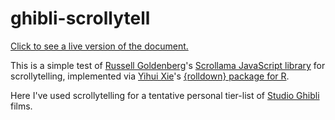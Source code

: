 
# ghibli-scrollytell

<!-- badges: start -->
<!-- badges: end -->

[Click to see a live version of the document.](https://www.matt-dray.github.io/ghibli-scrollytell)

This is a simple test of [Russell Goldenberg](https://twitter.com/codenberg)'s [Scrollama JavaScript library](https://github.com/russellgoldenberg/scrollama) for scrollytelling, implemented via [Yihui Xie](https://yihui.org/)'s [{rolldown} package for R](https://github.com/yihui/rolldown).

Here I've used scrollytelling for a tentative personal tier-list of [Studio Ghibli](https://en.wikipedia.org/wiki/Studio_Ghibli) films.